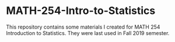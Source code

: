 # MATH-254-Intro-to-Statistics
This repository contains some materials I created for MATH 254 Introduction to Statistics. They were last used in Fall 2019 semester.
